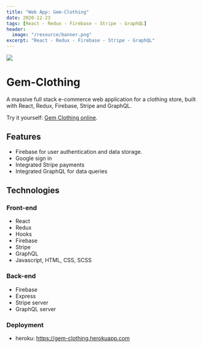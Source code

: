 ```yaml
---
title: "Web App: Gem-Clothing"
date: 2020-12-23
tags: [React - Redux - Firebase - Stripe - GraphQL]
header:
  image: "/resource/banner.png"
excerpt: "React - Redux - Firebase - Stripe - GraphQL"
---
```


![](/resource/Gem-Clothing.gif)

# Gem-Clothing
A massive full stack e-commerce web application for a clothing store, built with React, Redux, Firebase, Stripe and GraphQL.

Try it yourself: [Gem Clothing online](https://gem-clothing.herokuapp.com/).

## Features
- Firebase for user authentication and data storage.
- Google sign in
- Integrated Stripe payments
- Integrated GraphQL for data queries

## Technologies

### Front-end
- React
- Redux
- Hooks
- Firebase
- Stripe
- GraphQL
- Javascript, HTML, CSS, SCSS

### Back-end
- Firebase
- Express
- Stripe server
- GraphQL server

### Deployment
- heroku: https://gem-clothing.herokuapp.com

